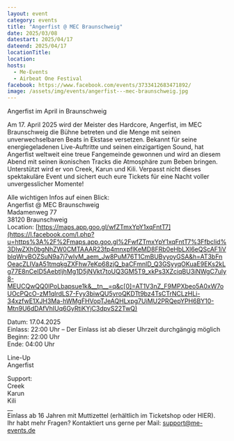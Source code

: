 ```yaml
---
layout: event
category: events
title: "Angerfist @ MEC Braunschweig"
date: 2025/03/08
datestart: 2025/04/17
dateend: 2025/04/17
locationTitle:
location:
hosts:
  - Me-Events
  - Airbeat One Festival
facebook: https://www.facebook.com/events/3733412683471892/
image: /assets/img/events/angerfist---mec-braunschweig.jpg
---
```


Angerfist im April in Braunschweig

Am 17. April 2025 wird der Meister des Hardcore, Angerfist, im MEC Braunschweig die Bühne betreten und die Menge mit seinen unverwechselbaren Beats in Ekstase versetzen. Bekannt für seine energiegeladenen Live-Auftritte und seinen einzigartigen Sound, hat Angerfist weltweit eine treue Fangemeinde gewonnen und wird an diesem Abend mit seinen ikonischen Tracks die Atmosphäre zum Beben bringen. Unterstützt wird er von Creek, Karun und Kili. Verpasst nicht dieses spektakuläre Event und sichert euch eure Tickets für eine Nacht voller unvergesslicher Momente!

Alle wichtigen Infos auf einen Blick:  
Angerfist @ MEC Braunschweig  
Madamenweg 77  
38120 Braunschweig  
Location: [https://maps.app.goo.gl/wfZTmxYpY1xqFntT7](https://l.facebook.com/l.php?u=https%3A%2F%2Fmaps.app.goo.gl%2FwfZTmxYpY1xqFntT7%3Ffbclid%3DIwZXh0bgNhZW0CMTAAAR23fp4mnxpflKeMD8FRb0eHbLXl6eQScAF1iVblqWrvBOZSuN9a7j7wIyM_aem_Jw8PuM76T1CmBUByyoyGSA&h=AT3bFnOeacZLIVaA51tmqkgZXFhw7eKp68zjQ_baCFmnlD_Q3GSyyqOKuaE9EKs2kLg77E8nCeID5AebtljhMg1D5jNVkt7toUQ3GM5T9_xkPs3XZciqBU3iNWgC7uly8-MEUCQwQQ0lPoLbapsue1k&__tn__=q&c[0]=AT1V3nZ_F9MPXbeo5A0xW7oUOcPQcO-zM1qlrdLS7-Fyy3biwQU5yroQKDTt9bz4TsCTrNCLzHLi-34xzfwE1XJH3Ma-hWMgFHVopTJeAQHLxpg7UiMU2PRQepYPH6BY10-Mtn9U6dDAfVhIUq6GyRtiKYjC3dpvS22TwQ)

Datum: 17.04.2025  
Einlass: 22:00 Uhr – Der Einlass ist ab dieser Uhrzeit durchgängig möglich  
Beginn: 22:00 Uhr  
Ende: 04:00 Uhr

Line-Up  
Angerfist

Support:  
Creek  
Karun  
Kili  
\_\_  
Einlass ab 16 Jahren mit Muttizettel (erhältlich im Ticketshop oder HIER).  
Ihr habt mehr Fragen? Kontaktiert uns gerne per Mail: support@me-events.de
